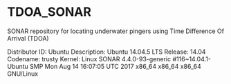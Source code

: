# TDOA_SONAR
SONAR repository for locating underwater pingers using Time Difference Of Arrival (TDOA)


Distributor ID:	Ubuntu
Description:	Ubuntu 14.04.5 LTS
Release:	14.04
Codename:	trusty
Kernel: Linux SONAR 4.4.0-93-generic #116~14.04.1-Ubuntu SMP Mon Aug 14 16:07:05 UTC 2017 x86_64 x86_64 x86_64 GNU/Linux
